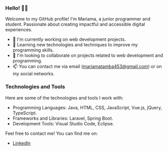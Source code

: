 ### Hello! 👋🏿

Welcome to my GitHub profile! I'm Mariama, a junior programmer and student. Passionate about creating impactful and accessible digital experiences.

- 🔭 I'm currently working on web development projects.
- 🌱 Learning new technologies and techniques to improve my programming skills.
- 👯 I'm looking to collaborate on projects related to web development and programming.
- 📫 You can contact me via email (mariamatamba453@gmail.com) or on my social networks.

### Technologies and Tools

Here are some of the technologies and tools I work with:

- Programming Languages: Java, HTML, CSS, JavaScript, Vue.js, jQuery, TypeScript.
- Frameworks and Libraries: Laravel, Spring Boot.
- Development Tools: Visual Studio Code, Eclipse.

Feel free to contact me! You can find me on:

- [LinkedIn](https://www.linkedin.com/in/mariama-t-9b6993230/)
